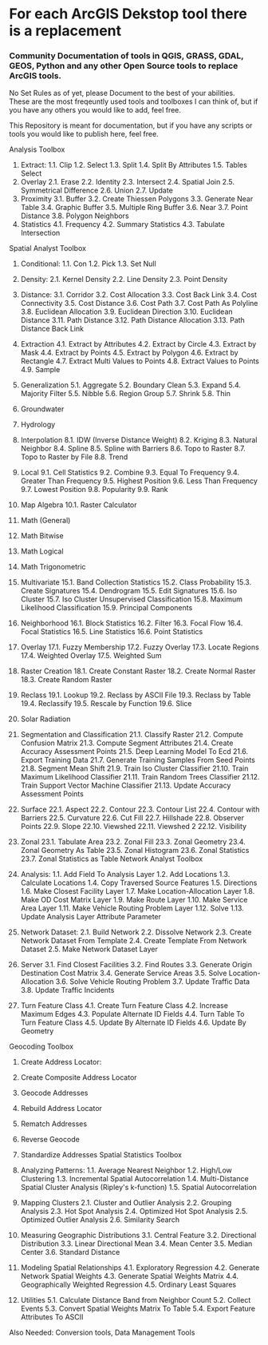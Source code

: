 # For each ArcGIS Dekstop tool there is a replacement
### Community Documentation of tools in QGIS, GRASS, GDAL, GEOS, Python and any other Open Source tools to replace ArcGIS tools.

No Set Rules as of yet, please Document to the best of your abilities.  
These are the most freqeuntly used tools and toolboxes I can think of, but if you have any others you would like to add, feel free. 

This Repository is meant for documentation, but if you have any scripts or tools you would like to publish here, feel free.

Analysis Toolbox 

1.	Extract:
1.1.	Clip
1.2.	Select
1.3.	Split
1.4.	Split By Attributes
1.5.	Tables Select
2.	Overlay
2.1.	Erase
2.2.	Identity
2.3.	Intersect
2.4.	Spatial Join
2.5.	Symmetrical Difference
2.6.	Union
2.7.	Update
3.	Proximity
3.1.	Buffer
3.2.	Create Thiessen Polygons
3.3.	Generate Near Table
3.4.	Graphic Buffer
3.5.	Multiple Ring Buffer
3.6.	Near
3.7.	Point Distance
3.8.	Polygon Neighbors
4.	Statistics
4.1.	Frequency
4.2.	Summary Statistics
4.3.	Tabulate Intersection

Spatial Analyst Toolbox 

1.	Conditional:
1.1.	Con
1.2.	Pick
1.3.	Set Null
2.	Density:
2.1.	Kernel Density
2.2.	Line Density
2.3.	Point Density
3.	Distance:
3.1.	Corridor
3.2.	Cost Allocation
3.3.	Cost Back Link
3.4.	Cost Connectivity
3.5.	Cost Distance
3.6.	Cost Path
3.7.	Cost Path As Polyline
3.8.	Euclidean Allocation
3.9.	Euclidean Direction
3.10.	Euclidean Distance
3.11.	Path Distance
3.12.	Path Distance Allocation
3.13.	Path Distance Back Link
4.	Extraction
4.1.	Extract by Attributes
4.2.	Extract by Circle
4.3.	Extract by Mask
4.4.	Extract by Points
4.5.	Extract by Polygon
4.6.	Extract by Rectangle
4.7.	Extract Multi Values to Points
4.8.	Extract Values to Points
4.9.	Sample
5.	Generalization
5.1.	Aggregate
5.2.	Boundary Clean
5.3.	Expand
5.4.	Majority Filter
5.5.	Nibble
5.6.	Region Group
5.7.	Shrink
5.8.	Thin
6.	Groundwater
7.	Hydrology
8.	Interpolation
8.1.	IDW (Inverse Distance Weight)
8.2.	Kriging
8.3.	Natural Neighbor
8.4.	Spline
8.5.	Spline with Barriers
8.6.	Topo to Raster
8.7.	Topo to Raster by File
8.8.	Trend
9.	Local
9.1.	Cell Statistics
9.2.	Combine
9.3.	Equal To Frequency
9.4.	Greater Than Frequency
9.5.	Highest Position
9.6.	Less Than Frequency
9.7.	Lowest Position
9.8.	Popularity
9.9.	Rank
10.	Map Algebra
10.1.	Raster Calculator
11.	Math (General)
12.	Math Bitwise
13.	Math Logical
14.	Math Trigonometric
15.	Multivariate
15.1.	Band Collection Statistics
15.2.	Class Probability
15.3.	Create Signatures
15.4.	Dendrogram
15.5.	Edit Signatures
15.6.	Iso Cluster
15.7.	Iso Cluster Unsupervised Classification
15.8.	Maximum Likelihood Classification
15.9.	Principal Components
16.	Neighborhood
16.1.	Block Statistics
16.2.	Filter
16.3.	Focal Flow
16.4.	Focal Statistics
16.5.	Line Statistics
16.6.	Point Statistics
17.	Overlay
17.1.	Fuzzy Membership
17.2.	Fuzzy Overlay
17.3.	Locate Regions
17.4.	Weighted Overlay
17.5.	Weighted Sum
18.	Raster Creation
18.1.	Create Constant Raster
18.2.	Create Normal Raster
18.3.	Create Random Raster
19.	Reclass
19.1.	Lookup
19.2.	Reclass by ASCII File
19.3.	Reclass by Table
19.4.	Reclassify
19.5.	Rescale by Function
19.6.	Slice
20.	Solar Radiation
21.	Segmentation and Classification
21.1.	Classify Raster
21.2.	Compute Confusion Matrix
21.3.	Compute Segment Attributes
21.4.	Create Accuracy Assessment Points
21.5.	Deep Learning Model To Ecd
21.6.	Export Training Data
21.7.	Generate Training Samples From Seed Points
21.8.	Segment Mean Shift
21.9.	Train Iso Cluster Classifier
21.10.	Train Maximum Likelihood Classifier
21.11.	Train Random Trees Classifier
21.12.	Train Support Vector Machine Classifier
21.13.	Update Accuracy Assessment Points
22.	Surface
22.1.	Aspect
22.2.	Contour
22.3.	Contour List
22.4.	Contour with Barriers
22.5.	Curvature
22.6.	Cut Fill
22.7.	Hillshade
22.8.	Observer Points
22.9.	Slope
22.10.	Viewshed
22.11.	Viewshed 2
22.12.	Visibility
23.	Zonal
23.1.	Tabulate Area
23.2.	Zonal Fill
23.3.	Zonal Geometry
23.4.	Zonal Geometry As Table
23.5.	Zonal Histogram
23.6.	Zonal Statistics
23.7.	Zonal Statistics as Table
Network Analyst Toolbox 

1.	Analysis:
1.1.	Add Field To Analysis Layer
1.2.	Add Locations
1.3.	Calculate Locations
1.4.	Copy Traversed Source Features
1.5.	Directions
1.6.	Make Closest Facility Layer
1.7.	Make Location-Allocation Layer
1.8.	Make OD Cost Matrix Layer
1.9.	Make Route Layer
1.10.	Make Service Area Layer
1.11.	Make Vehicle Routing Problem Layer
1.12.	Solve
1.13.	Update Analysis Layer Attribute Parameter
2.	Network Dataset:
2.1.	Build Network
2.2.	Dissolve Network
2.3.	Create Network Dataset From Template
2.4.	Create Template From Network Dataset
2.5.	Make Network Dataset Layer
3.	Server
3.1.	Find Closest Facilities
3.2.	Find Routes
3.3.	Generate Origin Destination Cost Matrix
3.4.	Generate Service Areas
3.5.	Solve Location-Allocation
3.6.	Solve Vehicle Routing Problem
3.7.	Update Traffic Data
3.8.	Update Traffic Incidents
4.	Turn Feature Class
4.1.	Create Turn Feature Class
4.2.	Increase Maximum Edges
4.3.	Populate Alternate ID Fields
4.4.	Turn Table To Turn Feature Class
4.5.	Update By Alternate ID Fields
4.6.	Update By Geometry

Geocoding Toolbox 

1.	Create Address Locator:
2.	Create Composite Address Locator
3.	Geocode Addresses
4.	Rebuild Address Locator
5.	Rematch Addresses
6.	Reverse Geocode
7.	Standardize Addresses
Spatial Statistics Toolbox 

1.	Analyzing Patterns:
1.1.	Average Nearest Neighbor
1.2.	High/Low Clustering
1.3.	Incremental Spatial Autocorrelation
1.4.	Multi-Distance Spatial Cluster Analysis (Ripley's k-function)
1.5.	Spatial Autocorrelation
2.	Mapping Clusters
2.1.	Cluster and Outlier Analysis
2.2.	Grouping Analysis
2.3.	Hot Spot Analysis
2.4.	Optimized Hot Spot Analysis
2.5.	Optimized Outlier Analysis
2.6.	Similarity Search
3.	Measuring Geographic Distributions
3.1.	Central Feature
3.2.	Directional Distribution
3.3.	Linear Directional Mean
3.4.	Mean Center
3.5.	Median Center
3.6.	Standard Distance
4.	Modeling Spatial Relationships
4.1.	Exploratory Regression
4.2.	Generate Network Spatial Weights
4.3.	Generate Spatial Weights Matrix
4.4.	Geographically Weighted Regression
4.5.	Ordinary Least Squares
5.	Utilities
5.1.	Calculate Distance Band from Neighbor Count
5.2.	Collect Events
5.3.	Convert Spatial Weights Matrix To Table
5.4.	Export Feature Attributes To ASCII


Also Needed:
Conversion tools, Data Management Tools
